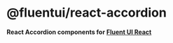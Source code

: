 # @fluentui/react-accordion

**React Accordion components for [Fluent UI React](https://developer.microsoft.com/en-us/fluentui)**

